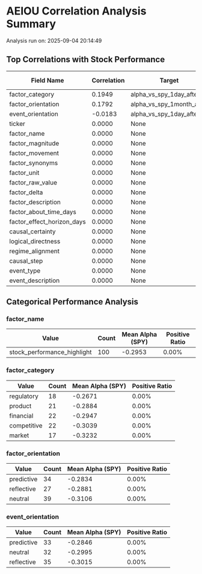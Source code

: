 # AEIOU Correlation Analysis Summary

Analysis run on: 2025-09-04 20:14:49

## Top Correlations with Stock Performance

| Field Name | Correlation | Target | Significant | Data Type | Unique Values |
|------------|-------------|---------|-------------|-----------|---------------|
| factor_category | 0.1949 | alpha_vs_spy_1day_after | ❌ | object | 5 |
| factor_orientation | 0.1792 | alpha_vs_spy_1month_after | ❌ | object | 3 |
| event_orientation | -0.0183 | alpha_vs_spy_1day_after | ❌ | object | 3 |
| ticker | 0.0000 | None | ❌ | object | 1 |
| factor_name | 0.0000 | None | ❌ | object | 1 |
| factor_magnitude | 0.0000 | None | ❌ | float64 | 1 |
| factor_movement | 0.0000 | None | ❌ | int64 | 1 |
| factor_synonyms | 0.0000 | None | ❌ | float64 | 0 |
| factor_unit | 0.0000 | None | ❌ | object | 1 |
| factor_raw_value | 0.0000 | None | ❌ | object | 1 |
| factor_delta | 0.0000 | None | ❌ | float64 | 1 |
| factor_description | 0.0000 | None | ❌ | object | 1 |
| factor_about_time_days | 0.0000 | None | ❌ | int64 | 1 |
| factor_effect_horizon_days | 0.0000 | None | ❌ | int64 | 1 |
| causal_certainty | 0.0000 | None | ❌ | int64 | 1 |
| logical_directness | 0.0000 | None | ❌ | int64 | 1 |
| regime_alignment | 0.0000 | None | ❌ | float64 | 1 |
| causal_step | 0.0000 | None | ❌ | int64 | 1 |
| event_type | 0.0000 | None | ❌ | object | 1 |
| event_description | 0.0000 | None | ❌ | object | 1 |

## Categorical Performance Analysis

### factor_name

| Value | Count | Mean Alpha (SPY) | Positive Ratio |
|-------|-------|------------------|----------------|
| stock_performance_highlight | 100 | -0.2953 | 0.00% |

### factor_category

| Value | Count | Mean Alpha (SPY) | Positive Ratio |
|-------|-------|------------------|----------------|
| regulatory | 18 | -0.2671 | 0.00% |
| product | 21 | -0.2884 | 0.00% |
| financial | 22 | -0.2947 | 0.00% |
| competitive | 22 | -0.3039 | 0.00% |
| market | 17 | -0.3232 | 0.00% |

### factor_orientation

| Value | Count | Mean Alpha (SPY) | Positive Ratio |
|-------|-------|------------------|----------------|
| predictive | 34 | -0.2834 | 0.00% |
| reflective | 27 | -0.2881 | 0.00% |
| neutral | 39 | -0.3106 | 0.00% |

### event_orientation

| Value | Count | Mean Alpha (SPY) | Positive Ratio |
|-------|-------|------------------|----------------|
| predictive | 33 | -0.2846 | 0.00% |
| neutral | 32 | -0.2995 | 0.00% |
| reflective | 35 | -0.3015 | 0.00% |

